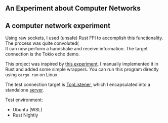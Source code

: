 ## An Experiment about Computer Networks

## A computer network experiment

Using raw sockets, I used (unsafe) Rust FFI to accomplish this functionality. The process was quite convoluted(  
It can now perform a handshake and receive information. The target connection is the Tokio echo demo.

This project was inspired by [this experiment](https://github.com/MaxXor/raw-sockets-example/blob/master/rawsockets.c). I manually implemented it in Rust and added some simple wrappers. You can run this program directly using `cargo run` on Linux.

The test connection target is [TcpListener](https://docs.rs/tokio/1.35.1/tokio/net/struct.TcpListener.html), which I encapsulated into a standalone [server](https://github.com/Anivie/tcp-test-server).

Test environment:
- Ubuntu (WSL)
- Rust Nightly